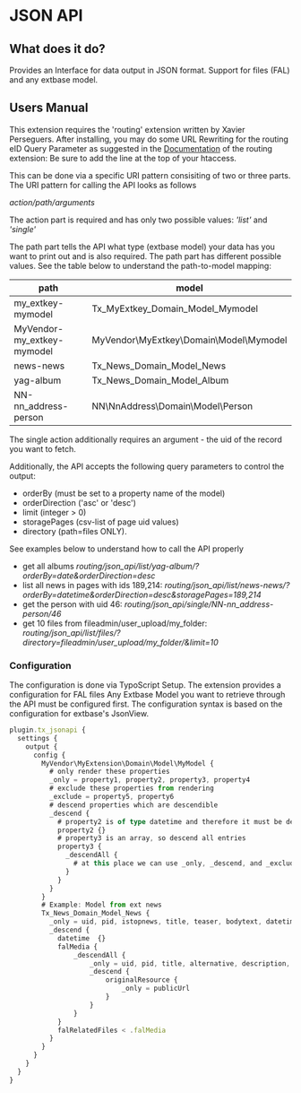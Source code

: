 # JSON API #

## What does it do? ##

Provides an Interface for data output in JSON format. Support for files (FAL) and any extbase model.

## Users Manual ##

This extension requires the 'routing' extension written by Xavier Perseguers. 
After installing, you may do some URL Rewriting for the routing eID Query Parameter as suggested in the [Documentation](http://docs.typo3.org/typo3cms/extensions/routing/Introduction/Index.html) of the routing extension:
Be sure to add the line at the top of your htaccess.

This can be done via a specific URI pattern consisiting of two or three parts.
The URI pattern for calling the API looks as follows

_action/path/arguments_

The action part is required and has only two possible values: *'list'* and *'single'*

The path part tells the API what type (extbase model) your data has you want to print out and is also required.
The path part has different possible values. See the table below to understand the path-to-model mapping:

| path                       | model                                  |
| -------------------------- | -------------------------------------- |
| my_extkey-mymodel          | Tx_MyExtkey_Domain_Model_Mymodel       |
| MyVendor-my_extkey-mymodel | MyVendor\MyExtkey\Domain\Model\Mymodel |
| news-news                  | Tx_News_Domain_Model_News              |
| yag-album                  | Tx_News_Domain_Model_Album             |
| NN-nn_address-person       | NN\NnAddress\Domain\Model\Person       |

The single action additionally requires an argument - the uid of the record you want to fetch.

Additionally, the API accepts the following query parameters to control the output:
  * orderBy (must be set to a property name of the model)
  * orderDirection ('asc' or 'desc')
  * limit (integer > 0)
  * storagePages (csv-list of page uid values)
  * directory (path=files ONLY). 

See examples below to understand how to call the API properly

 * get all albums _routing/json_api/list/yag-album/?orderBy=date&orderDirection=desc_
 * list all news in pages with ids 189,214: _routing/json_api/list/news-news/?orderBy=datetime&orderDirection=desc&storagePages=189,214_
 * get the person with uid 46: _routing/json_api/single/NN-nn_address-person/46_
 * get 10 files from fileadmin/user_upload/my_folder: _routing/json_api/list/files/?directory=fileadmin/user_upload/my_folder/&limit=10_

### Configuration ###

The configuration is done via TypoScript Setup. The extension provides a configuration for FAL files
Any Extbase Model you want to retrieve through the API must be configured first.
The configuration syntax is based on the configuration for extbase's JsonView.

```ts
plugin.tx_jsonapi {
  settings {
    output {
      config {
        MyVendor\MyExtension\Domain\Model\MyModel {
          # only render these properties
          _only = property1, property2, property3, property4
          # exclude these properties from rendering
          _exclude = property5, property6
          # descend properties which are descendible
          _descend {
            # property2 is of type datetime and therefore it must be descended
            property2 {}
            # property3 is an array, so descend all entries
            property3 {
              _descendAll {
                # at this place we can use _only, _descend, and _exclude again
              }
            }
          }
        }
        # Example: Model from ext news
        Tx_News_Domain_Model_News {
          _only = uid, pid, istopnews, title, teaser, bodytext, datetime, falMedia, falRelatedFiles
          _descend {
          	datetime  {}
          	falMedia {
          		_descendAll {
          			_only = uid, pid, title, alternative, description, link, originalResource
          			_descend {
          				originalResource {
          					_only = publicUrl
          				}
          			}
          		}
          	}
          	falRelatedFiles < .falMedia
          }
        }
      }
    }
  }
}
```


